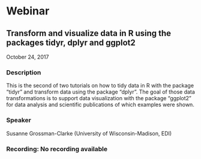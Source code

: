# Webinar

## Transform and visualize data in R using the packages tidyr, dplyr and ggplot2 

October 24, 2017

### Description

This is the second of two tutorials on how to tidy data in R with the package “tidyr” and transform data using the package “dplyr”. The goal of those data transformations is to support data visualization with the package “ggplot2” for data analysis and scientific publications of which examples were shown.

### Speaker

Susanne Grossman-Clarke (University of Wisconsin-Madison, EDI)

### Recording: No recording available

<!-- Webinars -->

